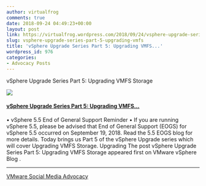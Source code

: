 ```yaml
---
author: virtualfrog
comments: true
date: 2018-09-24 04:49:23+00:00
layout: post
link: https://virtualfrog.wordpress.com/2018/09/24/vsphere-upgrade-series-part-5-upgrading-vmfs/
slug: vsphere-upgrade-series-part-5-upgrading-vmfs
title: 'vSphere Upgrade Series Part 5: Upgrading VMFS...'
wordpress_id: 976
categories:
- Advocacy Posts
---
```


vSphere Upgrade Series Part 5: Upgrading VMFS Storage

[![](https://d3utlhu53nfcwz.cloudfront.net/171901/cdnImage/article/8f4e2449-f67a-406f-b58b-633021a7a6df/?size=Box320)](http://bit.ly/2xM8WQB)

#### [vSphere Upgrade Series Part 5: Upgrading VMFS...](http://bit.ly/2xM8WQB)

• vSphere 5.5 End of General Support Reminder • If you are running vSphere 5.5, please be advised that End of General Support (EOGS) for vSphere 5.5 occurred on September 19, 2018. Read the 5.5 EOGS blog for more details. Today brings us Part 5 of the vSphere Upgrade series which will cover Upgrading VMFS Storage. Upgrading The post vSphere Upgrade Series Part 5: Upgrading VMFS Storage appeared first on VMware vSphere Blog .

* * *

[VMware Social Media Advocacy](http://advocacy.vmware.com)
